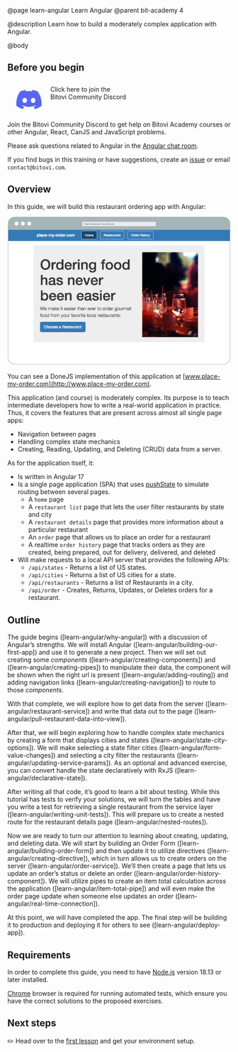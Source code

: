 @page learn-angular Learn Angular
@parent bit-academy 4

@description Learn how to build a moderately complex application with Angular.

@body

## Before you begin

<p><a href="https://discord.gg/J7ejFsZnJ4">
<img alt="" src="./static/img/discord.png"
  style="float:left; margin:20px" width="57"/> <span style="margin-top: 10px;display: inline-block;">Click here to join the<br/>Bitovi Community Discord</span></a></p>

<br/>

Join the Bitovi Community Discord to get help on Bitovi Academy courses or other
Angular, React, CanJS and JavaScript problems.

Please ask questions related to Angular in the [Angular chat room](https://discord.gg/Qv26e4uq5z).

If you find bugs in this training or have suggestions, create an [issue](https://github.com/bitovi/academy/issues) or email `contact@bitovi.com`.

## Overview

In this guide, we will build this restaurant ordering app with Angular:

<img src="./static/img/place-my-order.png" alt="Place My Order App screenshot"
  style="max-width: 100%"/>

You can see a DoneJS implementation of this application at
[www.place-my-order.com](http://www.place-my-order.com).

This application (and course) is moderately complex. Its purpose is to teach
intermediate developers how to write a real-world application in practice. Thus, it covers
the features that are present across almost all single page apps:

- Navigation between pages
- Handling complex state mechanics
- Creating, Reading, Updating, and Deleting (CRUD) data from a server.

As for the application itself, it:

- Is written in Angular 17
- Is a single page application (SPA) that uses [pushState](https://developer.mozilla.org/en-US/docs/Web/API/History/pushState) to simulate routing between several pages.
  - A `home` page
  - A `restaurant list` page that lets the user filter restaurants by state and city
  - A `restaurant details` page that provides more information about a particular restaurant
  - An `order` page that allows us to place an order for a restaurant
  - A realtime `order history` page that tracks orders as they are created, being prepared, out for delivery,
    delivered, and deleted
- Will make requests to a local API server that provides the following APIs:
  - `/api/states` - Returns a list of US states.
  - `/api/cities` - Returns a list of US cities for a state.
  - `/api/restaurants` - Returns a list of Restaurants in a city.
  - `/api/order` - Creates, Returns, Updates, or Deletes orders for a restaurant.

## Outline

The guide begins ([learn-angular/why-angular]) with a discussion of Angular’s
strengths. We will install Angular ([learn-angular/building-our-first-app]) and use it to generate a new project. Then we will set out creating some _components_ ([learn-angular/creating-components]) and ([learn-angular/creating-pipes]) to manipulate their data, the component will be shown when
the right url is present ([learn-angular/adding-routing]) and adding navigation links ([learn-angular/creating-navigation]) to route to those _components_.

With that complete, we will explore how to get data from the server ([learn-angular/restaurant-service]) and write that data out to the page ([learn-angular/pull-restaurant-data-into-view]).

After that, we will begin exploring how to handle complex state mechanics by creating a
form that displays cities and states ([learn-angular/state-city-options]). We will
make selecting a state filter cities ([learn-angular/form-value-changes]) and
selecting a city filter the restaurants ([learn-angular/updating-service-params]). As
an optional and advanced exercise, you can convert handle the state declaratively
with RxJS ([learn-angular/declarative-state]).

After writing all that code, it’s good to learn a bit about testing. While this tutorial
has tests to verify your solutions, we will turn the tables and have you write a test for
retrieving a single restaurant from the service layer ([learn-angular/writing-unit-tests]). This will prepare us to create a nested route for the restaurant details page ([learn-angular/nested-routes]).

Now we are ready to turn our attention to learning about creating, updating, and deleting
data. We will start by building an Order Form ([learn-angular/building-order-form]) and then update it to utilize directives
([learn-angular/creating-directive]), which in turn allows us to create orders on the server ([learn-angular/order-service]). We’ll then create a page that lets us update an order’s status or delete an order ([learn-angular/order-history-component]).
We will utilize pipes to create an item total calculation across the application ([learn-angular/item-total-pipe])
and will even make the order page update when someone else updates an order ([learn-angular/real-time-connection]).

At this point, we will have completed the app. The final step will be building it to
production and deploying it for others to see ([learn-angular/deploy-app]).

## Requirements

In order to complete this guide, you need to have [Node.js](https://nodejs.org/en/) version
18.13 or later installed.

[Chrome](https://www.google.com/chrome) browser is required for running automated tests, which ensure you have the correct solutions to the proposed exercises.

## Next steps

✏️ Head over to the [first lesson](learn-angular/why-angular.html) and get your environment setup.
